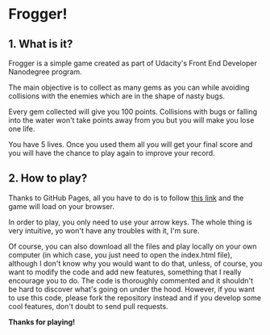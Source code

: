 # Frogger!

## 1. What is it?

Frogger is a simple game created as part of Udacity's Front End Developer Nanodegree program.

The main objective is to collect as many gems as you can while avoiding collisions with the enemies which are in the shape of nasty bugs.

Every gem collected will give you 100 points. Collisions with bugs or falling into the water won't take points away from you but you will make you lose one life.

You have 5 lives. Once you used them all you will get your final score and you will have the chance to play again to improve your record.

## 2. How to play?

Thanks to GitHub Pages, all you have to do is to follow [this link](http://alan247.github.io/UD-FEND-PJ3-Arcade-Game/) and the game will load on your browser.

In order to play, you only need to use your arrow keys. The whole thing is very intuitive, yo won't have any troubles with it, I'm sure.

Of course, you can also download all the files and play locally on your own computer (in which case, you just need to open the index.html file), although I don't know why you would want to do that, unless, of course, you want to modify the code and add new features, something that I really encourage you to do. The code is thoroughly commented and it shouldn't be hard to discover what's going on under the hood. However, if you want to use this code, please fork the repository instead and if you develop some cool features, don't doubt to send pull requests.

**Thanks for playing!**
